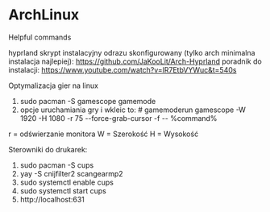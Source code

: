 # ArchLinux
Helpful commands

hyprland skrypt instalacyjny odrazu skonfigurowany (tylko arch minimalna instalacja najlepiej): https://github.com/JaKooLit/Arch-Hyprland
poradnik do instalacji: https://www.youtube.com/watch?v=lR7EtbVYWuc&t=540s

Optymalizacja gier na linux

1. sudo pacman -S gamescope gamemode
2. opcje uruchamiania gry i wkleic to: # gamemoderun gamescope -W 1920 -H 1080 -r 75 --force-grab-cursor -f -- %command%

  r = odświerzanie monitora
  W = Szerokość
  H = Wysokość 

Sterowniki do drukarek:
  1. sudo pacman -S cups
  2. yay -S cnijfilter2 scangearmp2
  3. sudo systemctl enable cups
  4. sudo systemctl start cups
  5. http://localhost:631
